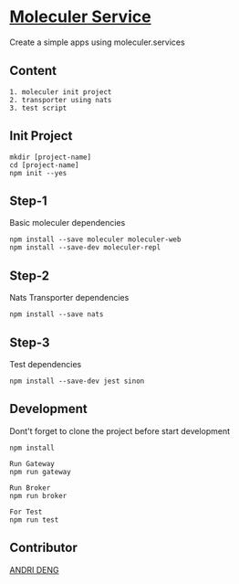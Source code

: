 # [Moleculer Service](https://moleculer.services/)
Create a simple apps using moleculer.services

## Content
```
1. moleculer init project
2. transporter using nats
3. test script
```

## Init Project
```
mkdir [project-name]
cd [project-name]
npm init --yes
```

## Step-1
Basic moleculer dependencies
```
npm install --save moleculer moleculer-web
npm install --save-dev moleculer-repl
```

## Step-2
Nats Transporter dependencies
```
npm install --save nats
```

## Step-3
Test dependencies
```
npm install --save-dev jest sinon
```

## Development
Dont't forget to clone the project before start development
```
npm install
```
```
Run Gateway
npm run gateway
```
```
Run Broker
npm run broker
```
```
For Test
npm run test
```

## Contributor
[ANDRI DENG](https://andrideng-com.firebaseapp.com/)